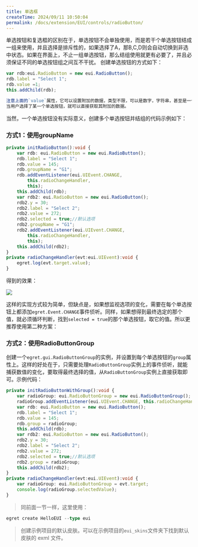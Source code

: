 ```yaml
---
title: 单选框
createTime: 2024/09/11 10:50:04
permalink: /docs/extension/EUI/controls/radioButton/
---
```

单选按钮和复选框的区别在于，单选按钮不会单独使用，而是若干个单选按钮结成一组来使用，并且选择是排斥性的，如果选择了A，那B,C,D则会自动切换到非选中状态。如果在界面上，不止一组单选按钮，那么结组使用就更有必要了，并且必须保证不同的单选按钮组之间互不干扰。
创建单选按钮的方式如下：

~~~ typescript 
var rdb:eui.RadioButton = new eui.RadioButton();
rdb.label = "Select 1";
rdb.value =1;
this.addChild(rdb);
~~~ 

~~~ typescript
注意上面的`value`属性，它可以设置附加的数据，类型不限，可以是数字，字符串，甚至是一个自定义类型的对象。
当用户选择了某一个单选按钮，就可以直接获取其附加的数据。
~~~ 
当然，一个单选按钮没有实际意义，创建多个单选按钮并结组的代码示例如下：

### 方式1：使用groupName
~~~ typescript 
private initRadioButton():void {
    var rdb: eui.RadioButton = new eui.RadioButton();
    rdb.label = "Select 1";
    rdb.value = 145;
    rdb.groupName = "G1";
    rdb.addEventListener(eui.UIEvent.CHANGE,
        this.radioChangeHandler,
        this);
    this.addChild(rdb);
    var rdb2: eui.RadioButton = new eui.RadioButton();
    rdb2.y = 30;
    rdb2.label = "Select 2";
    rdb2.value = 272;
    rdb2.selected = true;//默认选项
    rdb2.groupName = "G1";
    rdb2.addEventListener(eui.UIEvent.CHANGE,
        this.radioChangeHandler,
        this);
    this.addChild(rdb2);
}
private radioChangeHandler(evt:eui.UIEvent):void {
    egret.log(evt.target.value);
}
~~~ 
得到的效果：

![](5601563aebfa4.png)

这样的实现方式较为简单，但缺点是，如果想监视选项的变化，需要在每个单选按钮上都添加`egret.Event.CHANGE`事件侦听。同样，如果想得到最终选定的那个值，就必须循环判断，找到`selected = true`的那个单选按钮，取它的值。所以更推荐使用第二种方案：

### 方式2：使用RadioButtonGroup
创建一个`egret.gui.RadioButtonGroup`的实例，并设置到每个单选按钮的`group`属性上。这样的好处在于，只需要处理`RadioButtonGroup`实例上的事件侦听，就能捕获数值的变化，要取得最终选择的值，从`RadioButtonGroup`实例上直接获取即可。示例代码：
~~~ typescript 
private initRadioButtonWithGroup():void {
    var radioGroup: eui.RadioButtonGroup = new eui.RadioButtonGroup();
    radioGroup.addEventListener(eui.UIEvent.CHANGE, this.radioChangeHandler, this);
    var rdb: eui.RadioButton = new eui.RadioButton();
    rdb.label = "Select 1";
    rdb.value = 145;
    rdb.group = radioGroup;
    this.addChild(rdb);
    var rdb2: eui.RadioButton = new eui.RadioButton();
    rdb2.y = 30;
    rdb2.label = "Select 2";
    rdb2.value = 272;
    rdb2.selected = true;//默认选项
    rdb2.group = radioGroup;
    this.addChild(rdb2);
}
private radioChangeHandler(evt:eui.UIEvent):void {
    var radioGroup: eui.RadioButtonGroup = evt.target;
    console.log(radioGroup.selectedValue);
}
~~~ 
> 同前面一节一样，这里使用：
~~~ typescript
egret create HelloEUI --type eui
~~~ 
> 创建示例项目的默认皮肤。可以在示例项目的`eui_skins`文件夹下找到默认皮肤的 exml 文件。

